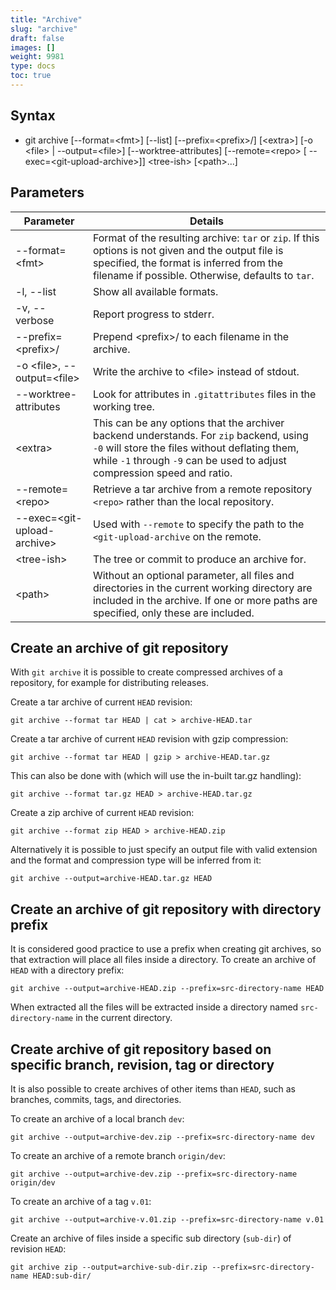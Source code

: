 ```yaml
---
title: "Archive"
slug: "archive"
draft: false
images: []
weight: 9981
type: docs
toc: true
---
```


## Syntax
 - git archive [--format=\<fmt>] [--list] [--prefix=\<prefix>/] [\<extra>] [-o \<file> | --output=\<file>] [--worktree-attributes] [--remote=\<repo> [ --exec=\<git-upload-archive>]] \<tree-ish> [\<path>...]

## Parameters
| Parameter | Details |
| --------- | ------- |
| --format=\<fmt> | Format of the resulting archive: `tar` or `zip`. If this options is not given and the output file is specified, the format is inferred from the filename if possible. Otherwise, defaults to `tar`. |
| -l, --list | Show all available formats. |
| -v, --verbose | Report progress to stderr. |
| --prefix=\<prefix>/ | Prepend \<prefix>/ to each filename in the archive. |
| -o \<file>, --output=\<file> | Write the archive to \<file> instead of stdout. |
| --worktree-attributes | Look for attributes in `.gitattributes` files in the working tree. |
| \<extra> | This can be any options that the archiver backend understands. For `zip` backend, using `-0` will store the files without deflating them, while `-1` through `-9` can be used to adjust compression speed and ratio. |
| --remote=\<repo> | Retrieve a tar archive from a remote repository `<repo>` rather than the local repository. |
| --exec=\<git-upload-archive> | Used with `--remote` to specify the path to the `<git-upload-archive` on the remote. |
| \<tree-ish> | The tree or commit to produce an archive for. |
| \<path> | Without an optional parameter, all files and directories in the current working directory are included in the archive. If one or more paths are specified, only these are included. |

## Create an archive of git repository
With `git archive` it is possible to create compressed archives of a repository, for example for distributing releases.

Create a tar archive of current `HEAD` revision:

    git archive --format tar HEAD | cat > archive-HEAD.tar

Create a tar archive of current `HEAD` revision with gzip compression:

    git archive --format tar HEAD | gzip > archive-HEAD.tar.gz

This can also be done with (which will use the in-built tar.gz handling):

    git archive --format tar.gz HEAD > archive-HEAD.tar.gz

Create a zip archive of current `HEAD` revision:

    git archive --format zip HEAD > archive-HEAD.zip
    
Alternatively it is possible to just specify an output file with valid extension and the format and compression type will be inferred from it:

    git archive --output=archive-HEAD.tar.gz HEAD



## Create an archive of git repository with directory prefix
It is considered good practice to use a prefix when creating git archives, so that extraction will place all files inside a directory. To create an archive of `HEAD` with a directory prefix:

    git archive --output=archive-HEAD.zip --prefix=src-directory-name HEAD
    
When extracted all the files will be extracted inside a directory named `src-directory-name` in the current directory.


## Create archive of git repository based on specific branch, revision, tag or directory
It is also possible to create archives of other items than `HEAD`, such as branches, commits, tags, and directories.

To create an archive of a local branch `dev`:

    git archive --output=archive-dev.zip --prefix=src-directory-name dev

To create an archive of a remote branch `origin/dev`:

    git archive --output=archive-dev.zip --prefix=src-directory-name origin/dev

To create an archive of a tag `v.01`:

    git archive --output=archive-v.01.zip --prefix=src-directory-name v.01

Create an archive of files inside a specific sub directory (`sub-dir`) of revision `HEAD`:

    git archive zip --output=archive-sub-dir.zip --prefix=src-directory-name HEAD:sub-dir/

